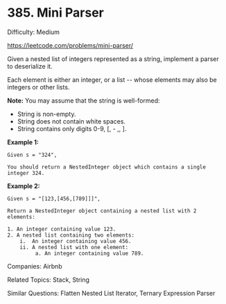 # 385. Mini Parser

Difficulty: Medium

https://leetcode.com/problems/mini-parser/

Given a nested list of integers represented as a string, implement a parser to deserialize it.

Each element is either an integer, or a list -- whose elements may also be integers or other lists.

**Note:** You may assume that the string is well-formed:

* String is non-empty.
* String does not contain white spaces.
* String contains only digits 0-9, [, - ,, ].

**Example 1:**
```
Given s = "324",

You should return a NestedInteger object which contains a single integer 324.
```
**Example 2:**
```
Given s = "[123,[456,[789]]]",

Return a NestedInteger object containing a nested list with 2 elements:

1. An integer containing value 123.
2. A nested list containing two elements:
    i.  An integer containing value 456.
    ii. A nested list with one element:
         a. An integer containing value 789.
```

Companies: Airbnb

Related Topics: Stack, String

Similar Questions: Flatten Nested List Iterator, Ternary Expression Parser
